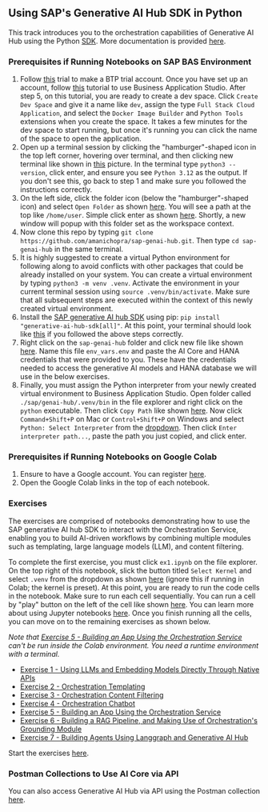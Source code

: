 ## Using SAP's Generative AI Hub SDK in Python

This track introduces you to the orchestration capabilities of Generative AI Hub using the Python [SDK](https://pypi.org/project/generative-ai-hub-sdk/). More documentation is provided [here](https://help.sap.com/doc/generative-ai-hub-sdk/CLOUD/en-US/index.html).

### Prerequisites if Running Notebooks on SAP BAS Environment
1. Follow [this](https://developers.sap.com/tutorials/hcp-create-trial-account..html
) trial to make a BTP trial account. Once you have set up an account, follow [this](https://developers.sap.com/tutorials/appstudio-onboarding..html) tutorial to use Business Application Studio. After step 5, on this tutorial, you are ready to create a dev space. Click `Create Dev Space` and give it a name like `dev`, assign the type `Full Stack Cloud Application`, and select the `Docker Image Builder` and `Python Tools` extensions when you create the space. It takes a few minutes for the dev space to start running, but once it's running you can click the name of the space to open the application.
2. Open up a terminal session by clicking the "hamburger"-shaped icon in the top left corner, hovering over terminal, and then clicking new terminal like shown in [this](./assets/new_terminal.png) picture. In the terminal type `python3 --version`, click enter, and ensure you see `Python 3.12` as the output. If you don't see this, go back to step 1 and make sure you followed the instructions correctly.
3. On the left side, click the folder icon (below the "hamburger"-shaped icon) and select `Open Folder` as shown [here](./assets/open_folder.png). You will see a path at the top like `/home/user`. Simple click enter as shown [here](./assets/folder_path.png). Shortly, a new window will popup with this folder set as the workspace context.
4. Now clone this repo by typing `git clone https://github.com/amanichopra/sap-genai-hub.git`. Then type `cd sap-genai-hub` in the same terminal. 
5. It is highly suggested to create a virtual Python environment for following along to avoid conflicts with other packages that could be already installed on your system. You can create a virtual environment by typing `python3 -m venv .venv`. Activate the environment in your current terminal session using `source .venv/bin/activate`. Make sure that all subsequent steps are executed within the context of this newly created virtual environment.
6. Install the [SAP generative AI hub SDK](https://pypi.org/project/generative-ai-hub-sdk/) using pip: `pip install "generative-ai-hub-sdk[all]"`. At this point, your terminal should look like [this](./assets/terminal_commands.png) if you followed the above steps correctly.
7. Right click on the `sap-genai-hub` folder and click new file like shown [here](./assets/create_new_file.png). Name this file `env_vars.env` and paste the AI Core and HANA credentials that were provided to you. These have the credentials needed to access the generative AI models and HANA database we will use in the below exercises. 
8. Finally, you must assign the Python interpreter from your newly created virtual environment to Business Application Studio. Open folder called `./sap/genai-hub/.venv/bin` in the file explorer and right click on the `python` executable. Then click `Copy Path` like shown [here](./assets/copy_interpreter_path.png). Now click `Command+Shift+P` on Mac or `Control+Shift+P` on Windows and select `Python: Select Interpreter` from the [dropdown](./assets/select_interpreter.png). Then click `Enter interpreter path...`, paste the path you just copied, and click enter.

### Prerequisites if Running Notebooks on Google Colab
1. Ensure to have a Google account. You can register [here](https://support.google.com/mail/answer/56256?hl=en).
2. Open the Google Colab links in the top of each notebook.


### Exercises

The exercises are comprised of notebooks demonstrating how to use the SAP generative AI hub SDK to interact with the Orchestration Service, enabling you to build AI-driven workflows by combining multiple modules such as templating, large language models (LLM), and content filtering.

To complete the first exercise, you must click `ex1.ipynb` on the file explorer. On the top right of this notebook, slick the button titled `Select Kernel` and select `.venv` from the dropdown as shown [here](./assets/select_kernel.png) (ignore this if running in Colab; the kernel is preset). At this point, you are ready to run the code cells in the notebook. Make sure to run each cell sequentially. You can run a cell by "play" button on the left of the cell like shown [here](./assets/execute_cell.png). You can learn more about using Jupyter notebooks [here](https://www.dataquest.io/blog/jupyter-notebook-tutorial/). Once you finish running all the cells, you can move on to the remaining exercises as shown below. 

*Note that [Exercise 5 - Building an App Using the Orchestration Service](./orchestration_app/README.md) can't be run inside the Colab environment. You need a runtime environment with a terminal.*

- [Exercise 1 - Using LLMs and Embedding Models Directly Through Native APIs](./native_llm_clients.ipynb)
- [Exercise 2 - Orchestration Templating](./orchestration_templating.ipynb)
- [Exercise 3 - Orchestration Content Filtering](./orchestration_content_filtering.ipynb)
- [Exercise 4 - Orchestration Chatbot](./orchestration_chatbot.ipynb)
- [Exercise 5 - Building an App Using the Orchestration Service](./orchestration_app/README.md)
- [Exercise 6 - Building a RAG Pipeline, and Making Use of Orchestration's Grounding Module](./RAG.ipynb)
- [Exercise 7 - Building Agents Using Langgraph and Generative AI Hub](./agents.ipynb)

Start the exercises [here](./native_llm_clients.ipynb).

### Postman Collections to Use AI Core via API

You can also access Generative AI Hub via API using the Postman collection [here](aicore_postman_collection.json). 